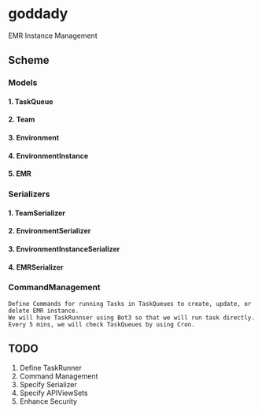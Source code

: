 # goddady

EMR Instance Management

## Scheme
### Models
#### 1. TaskQueue
#### 2. Team
#### 3. Environment
#### 4. EnvironmentInstance
#### 5. EMR

### Serializers
#### 1. TeamSerializer
#### 2. EnvironmentSerializer
#### 3. EnvironmentInstanceSerializer
#### 4. EMRSerializer

### CommandManagement
```
Define Commands for running Tasks in TaskQueues to create, update, or delete EMR instance.
We will have TaskRunnser using Bot3 so that we will run task directly.
Every 5 mins, we will check TaskQueues by using Cron.
```

## TODO
1. Define TaskRunner
2. Command Management
3. Specify Serializer
4. Specify APIViewSets
5. Enhance Security

